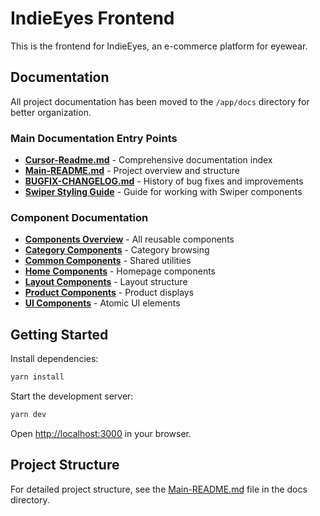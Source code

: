 # IndieEyes Frontend

This is the frontend for IndieEyes, an e-commerce platform for eyewear.

## Documentation

All project documentation has been moved to the `/app/docs` directory for better organization.

### Main Documentation Entry Points

- **[Cursor-Readme.md](/app/docs/Cursor-Readme.md)** - Comprehensive documentation index
- **[Main-README.md](/app/docs/Main-README.md)** - Project overview and structure
- **[BUGFIX-CHANGELOG.md](/app/docs/BUGFIX-CHANGELOG.md)** - History of bug fixes and improvements
- **[Swiper Styling Guide](/app/docs/swiper-styling.md)** - Guide for working with Swiper components

### Component Documentation

- **[Components Overview](/app/docs/components/README.md)** - All reusable components
- **[Category Components](/app/docs/components/category/README.md)** - Category browsing
- **[Common Components](/app/docs/components/common/README.md)** - Shared utilities
- **[Home Components](/app/docs/components/home/README.md)** - Homepage components
- **[Layout Components](/app/docs/components/layout/README.md)** - Layout structure
- **[Product Components](/app/docs/components/product/README.md)** - Product displays
- **[UI Components](/app/docs/components/ui/README.md)** - Atomic UI elements

## Getting Started

Install dependencies:

```bash
yarn install
```

Start the development server:

```bash
yarn dev
```

Open [http://localhost:3000](http://localhost:3000) in your browser.

## Project Structure

For detailed project structure, see the [Main-README.md](/app/docs/Main-README.md) file in the docs directory. 